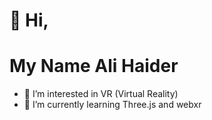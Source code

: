 # 👋 Hi,
# My Name Ali Haider
- 👀 I’m interested in VR (Virtual Reality)
- 🌱 I’m currently learning Three.js and webxr
<!---
- 💞️ I’m looking to collaborate on ...
- 📫 How to reach me ...


Ali7040/Ali7040 is a ✨ special ✨ repository because its `README.md` (this file) appears on your GitHub profile.
You can click the Preview link to take a look at your changes.
--->
